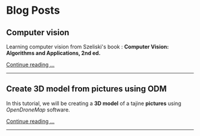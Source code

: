 # Blog Posts

## Computer vision

Learning computer vision from Szeliski's book : **Computer Vision: Algorithms and Applications, 2nd ed.**

[Continue reading ...](blog-cv.md)

---

## Create 3D model from pictures using ODM

In this tutorial, we will be creating a **3D model** of a tajine **pictures** using _OpenDroneMap_ software.

[Continue reading ...](blog-3dmodel.md)

---
